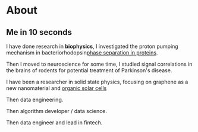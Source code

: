 # About

## Me in 10 seconds

I have done research in **biophysics**, I investigated the proton pumping mechanism in bacteriorhodopsin[phase separation in proteins](https://www.academia.edu/1107753/Liquid-Liquid_Phase_Separation_in_Protein_Solutions_Controlled_by_Multivalent_Salts_and_Temperature).

Then I moved to neuroscience for some time, I studied signal correlations in the brains of rodents for potential treatment of Parkinson's disease.

I have been a researcher in solid state physics, focusing on graphene as a new nanomaterial and [organic solar cells](https://www.sciencedirect.com/science/article/abs/pii/S0040609019302780)

Then data engineering.

Then algorithm developer / data science.

Then data engineer and lead in fintech.

